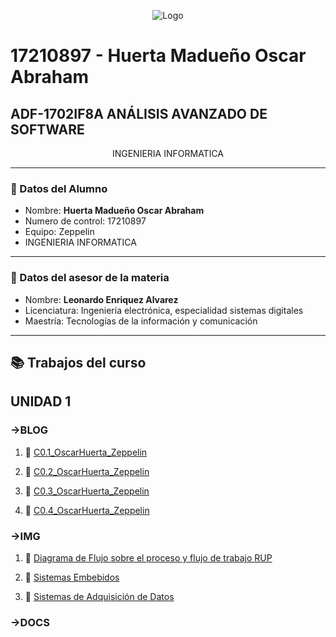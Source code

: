<p align="center">
    <img alt="Logo" src="https://github.com/OscarAbrahamH/AnalisisAvanzado_Desarrollo/blob/master/img/DIAGRAMA.drawio.svg">
</p>

# 17210897 - Huerta Madueño Oscar Abraham

## ADF-1702IF8A ANÁLISIS AVANZADO DE SOFTWARE
<p align="center">
INGENIERIA INFORMATICA
   
---

### :necktie: Datos del Alumno

* Nombre: **Huerta Madueño Oscar Abraham**
* Numero de control: 17210897
* Equipo: Zeppelin
* INGENIERIA INFORMATICA

---

### :necktie: Datos del asesor de la materia

* Nombre: **Leonardo Enriquez Alvarez**
* Licenciatura: Ingeniería electrónica, especialidad sistemas digitales
* Maestría: Tecnologías de la información y comunicación

---

## :books: Trabajos del curso​

## UNIDAD 1

### ->BLOG
1. :book:   [C0.1_OscarHuerta_Zeppelin](https://github.com/OscarAbrahamH/AnalisisAvanzado_Desarrollo/blob/master/AbrahamHDocs/blog/C0.1_OscarHuerta_Zeppelin.md)

2. :book: [C0.2_OscarHuerta_Zeppelin](https://github.com/OscarAbrahamH/AnalisisAvanzado_Desarrollo/blob/master/AbrahamHDocs/blog/C0.2_OscarHuerta_Zeppelin.md)

3. :book: [C0.3_OscarHuerta_Zeppelin](https://github.com/OscarAbrahamH/AnalisisAvanzado_Desarrollo/blob/master/AbrahamHDocs/blog/C0.3_OscarHuerta_Zeppelin.md)

4. :book: [C0.4_OscarHuerta_Zeppelin](https://github.com/OscarAbrahamH/AnalisisAvanzado_Desarrollo/blob/master/AbrahamHDocs/blog/C0.4_OscarHuerta_Zeppelin.md)

### ->IMG
1. :book:   [Diagrama de Flujo sobre el proceso y flujo de trabajo RUP](https://github.com/OscarAbrahamH/AnalisisAvanzado_Desarrollo/blob/master/img/CO.3_OscarHuerta_Zeppelin.drawio.svg)

2. :book:   [Sistemas Embebidos](https://github.com/OscarAbrahamH/AnalisisAvanzado_Desarrollo/blob/master/img/CO.4_OscarHuerta__Zeppelin.drawio.svg)

3. :book:   [Sistemas de Adquisición de Datos](https://github.com/OscarAbrahamH/AnalisisAvanzado_Desarrollo/blob/master/img/Sistema%20de%20adquisici%C3%B3n%20de%20datos.drawio.svg)

### ->DOCS
